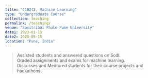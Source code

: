 ```yaml
---
title: "410242, Machine Learning"
type: "Undergraduate Course"
collection: teaching 
permalink: /teaching/
venue: "Savitribai Phule Pune University"
date1: 2023-01-15
date2: 2023-05-15
location: "Pune, India"
---
```


>Assisted students and answered questions on Sodl.  
>Graded assignments and exams for machine learning.  
>Discusses and Mentored students for their course projects and hackathons. 
